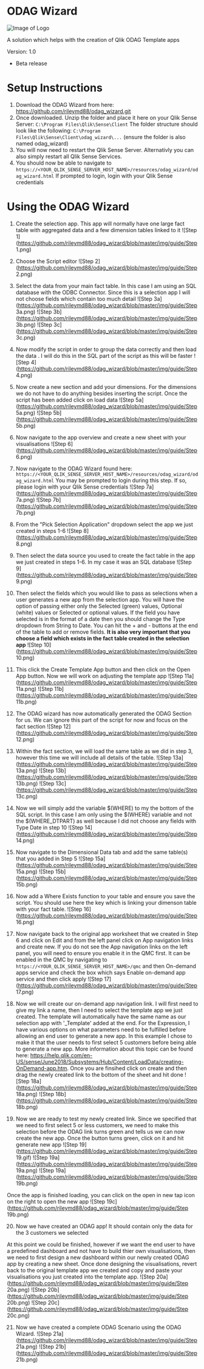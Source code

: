 # ODAG Wizard
![Image of Logo](https://github.com/rileymd88/odag_wizard/blob/master/img/logo_grey.png)

A solution which helps with the creation of Qlik ODAG Template apps

Version: 1.0
* Beta release

# Setup Instructions
1. Download the ODAG Wizard from here: https://github.com/rileymd88/odag_wizard.git 
2. Once downloaded. Unzip the folder and place it here on your Qlik Sense Server: ```C:\Program Files\Qlik\Sense\Client``` The folder structure should look like the following: ```C:\Program Files\Qlik\Sense\Client\odag_wizard\...``` (ensure the folder is also named odag_wizard)
3. You will now need to restart the Qlik Sense Server. Alternativly you can also simply restart all Qlik Sense Services.
4. You should now be able to navigate to ```https://<YOUR_QLIK_SENSE_SERVER_HOST_NAME>/resources/odag_wizard/odag_wizard.html``` If prompted to login, login with your Qlik Sense credentials


# Using the ODAG Wizard
1. Create the selection app. This app will normally have one large fact table with aggregated data and a few dimension tables linked to it
![Step 1](https://github.com/rileymd88/odag_wizard/blob/master/img/guide/Step 1.png)

2. Choose the Script editor
![Step 2](https://github.com/rileymd88/odag_wizard/blob/master/img/guide/Step 2.png)

3. Select the data from your main fact table. In this case I am using an SQL database with the ODBC Connector. Since this is a selection app I will not choose fields which contain too much detail
![Step 3a](https://github.com/rileymd88/odag_wizard/blob/master/img/guide/Step 3a.png)
![Step 3b](https://github.com/rileymd88/odag_wizard/blob/master/img/guide/Step 3b.png)
![Step 3c](https://github.com/rileymd88/odag_wizard/blob/master/img/guide/Step 3c.png)

4. Now modify the script in order to group the data correctly and then load the data . I will do this in the SQL part of the script as this will be faster
![Step 4](https://github.com/rileymd88/odag_wizard/blob/master/img/guide/Step 4.png)

5. Now create a new section and add your dimensions. For the dimensions we do not have to do anything besides inserting the script. Once the script has been added click on load data
![Step 5a](https://github.com/rileymd88/odag_wizard/blob/master/img/guide/Step 5a.png)
![Step 5b](https://github.com/rileymd88/odag_wizard/blob/master/img/guide/Step 5b.png)

6. Now navigate to the app overview and create a new sheet with your visualisations
![Step 6](https://github.com/rileymd88/odag_wizard/blob/master/img/guide/Step 6.png)

7. Now navigate to the ODAG Wizard found here: ```https://<YOUR_QLIK_SENSE_SERVER_HOST_NAME>/resources/odag_wizard/odag_wizard.html``` You may be prompted to login during this step. If so, please login with your Qlik Sense credentials
![Step 7a](https://github.com/rileymd88/odag_wizard/blob/master/img/guide/Step 7a.png)
![Step 7b](https://github.com/rileymd88/odag_wizard/blob/master/img/guide/Step 7b.png)

8. From the "Pick Selection Application" dropdown select the app we just created in steps 1-6
![Step 8](https://github.com/rileymd88/odag_wizard/blob/master/img/guide/Step 8.png)

9. Then select the data source you used to create the fact table in the app we just created in steps 1-6. In my case it was an SQL database
![Step 9](https://github.com/rileymd88/odag_wizard/blob/master/img/guide/Step 9.png)

10. Then select the fields which you would like to pass as selections when a user generates a new app from the selection app. You will have the option of passing either only the Selected (green) values, Optional (white) values or Selected or optional values. If the field you have selected is in the format of a date then you should change the Type dropdown from String to Date. You can hit the + and - buttons at the end of the table to add or remove fields. **It is also very important that you choose a field which exists in the fact table created in the selection app**
![Step 10](https://github.com/rileymd88/odag_wizard/blob/master/img/guide/Step 10.png)

11. This click the Create Template App button and then click on the Open App button. Now we will work on adjusting the template app
![Step 11a](https://github.com/rileymd88/odag_wizard/blob/master/img/guide/Step 11a.png)
![Step 11b](https://github.com/rileymd88/odag_wizard/blob/master/img/guide/Step 11b.png)

12. The ODAG wizard has now automatically generated the ODAG Section for us. We can ignore this part of the script for now and focus on the fact section
![Step 12](https://github.com/rileymd88/odag_wizard/blob/master/img/guide/Step 12.png)

13. Within the fact section, we will load the same table as we did in step 3, however this time we will include all details of the table.
![Step 13a](https://github.com/rileymd88/odag_wizard/blob/master/img/guide/Step 13a.png)
![Step 13b](https://github.com/rileymd88/odag_wizard/blob/master/img/guide/Step 13b.png)
![Step 13c](https://github.com/rileymd88/odag_wizard/blob/master/img/guide/Step 13c.png)

14. Now we will simply add the variable $(WHERE) to my the bottom of the SQL script. In this case I am only using the $(WHERE) variable and not the $(WHERE_DTPART) as well because I did not choose any fields with Type Date in step 10
![Step 14](https://github.com/rileymd88/odag_wizard/blob/master/img/guide/Step 14.png)

15. Now navigate to the Dimensional Data tab and add the same table(s) that you added in Step 5 
![Step 15a](https://github.com/rileymd88/odag_wizard/blob/master/img/guide/Step 15a.png)
![Step 15b](https://github.com/rileymd88/odag_wizard/blob/master/img/guide/Step 15b.png)

16. Now add a Where Exists function to your table and ensure you save the script. You should use here the key which is linking your dimenson table with your fact table.
![Step 16](https://github.com/rileymd88/odag_wizard/blob/master/img/guide/Step 16.png)

17. Now navigate back to the original app worksheet that we created in Step 6 and click on Edit and from the left panel click on App navigation links and create new. If you do not see the App navigation links on the left panel, you will need to ensure you enable it in the QMC first. It can be enabled in the QMC by navigating to ```https://<YOUR_QLIK_SENSE_SERVER_HOST_NAME>/qmc``` and then On-demand apps service and check the box which says Enable on-demand app service and then click apply
![Step 17](https://github.com/rileymd88/odag_wizard/blob/master/img/guide/Step 17.png)

18. Now we will create our on-demand app navigation link. I will first need to give my link a name, then I need to select the template app we just created. The template will automatically have the same name as our selection app with '_Template' added at the end. For the Expression, I have various options on what parameters need to be fulfilled before allowing an end user to generate a new app. In this example I chose to make it that the user needs to first select 5 customers before being able to generate a new app. More information about this topic can be found here: https://help.qlik.com/en-US/sense/June2018/Subsystems/Hub/Content/LoadData/creating-OnDemand-app.htm. Once you are finsihed click on create and then drag the newly created link to the bottom of the sheet and hit done
![Step 18a](https://github.com/rileymd88/odag_wizard/blob/master/img/guide/Step 18a.png)
![Step 18b](https://github.com/rileymd88/odag_wizard/blob/master/img/guide/Step 18b.png)

19. Now we are ready to test my newly created link. Since we specified that we need to first select 5 or less customers, we need to make this selection before the ODAG link turns green and tells us we can now create the new app. Once the button turns green, click on it and hit generate new app
![Step 19](https://github.com/rileymd88/odag_wizard/blob/master/img/guide/Step 19.gif)
![Step 19a](https://github.com/rileymd88/odag_wizard/blob/master/img/guide/Step 19a.png)
![Step 19a](https://github.com/rileymd88/odag_wizard/blob/master/img/guide/Step 19b.png)

Once the app is finished loading, you can click on the open in new tap icon on the right to open the new app
![Step 19c](https://github.com/rileymd88/odag_wizard/blob/master/img/guide/Step 19b.png)

20. Now we have created an ODAG app! It should contain only the data for the 3 customers we selected


At this point we could be finished, however if we want the end user to have a predefined dashboard and not have to build thier own visualisations, then we need to first design a new dashboard within our newly created ODAG app by creating a new sheet. Once done designing the visualisations, revert back to the original template app we created and copy and paste your visualisations you just created into the template app.
![Step 20a](https://github.com/rileymd88/odag_wizard/blob/master/img/guide/Step 20a.png)
![Step 20b](https://github.com/rileymd88/odag_wizard/blob/master/img/guide/Step 20b.png)
![Step 20c](https://github.com/rileymd88/odag_wizard/blob/master/img/guide/Step 20c.png)

21. Now we have created a complete ODAG Scenario using the ODAG Wizard.
![Step 21a](https://github.com/rileymd88/odag_wizard/blob/master/img/guide/Step 21a.png)
![Step 21b](https://github.com/rileymd88/odag_wizard/blob/master/img/guide/Step 21b.png)